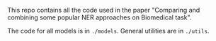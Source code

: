 This repo contains all the code used in the paper "Comparing and combining some popular NER approaches on Biomedical
task".  

The code for all models is in `./models`. General utilities are in `./utils`.
